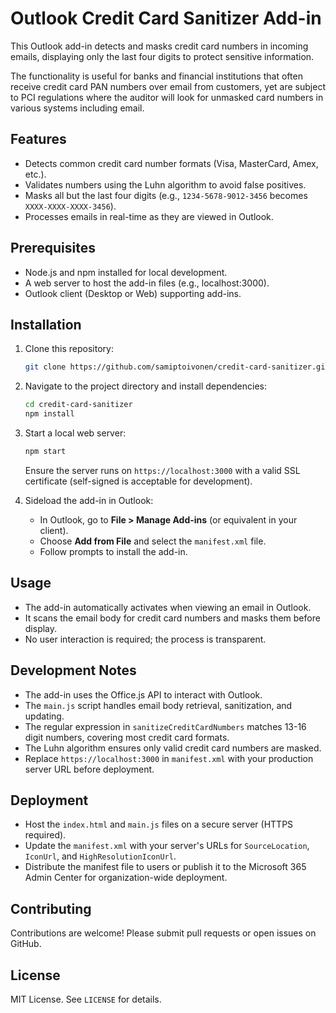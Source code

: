 # Outlook Credit Card Sanitizer Add-in

This Outlook add-in detects and masks credit card numbers in incoming emails, displaying only the last four digits to protect sensitive information.

The functionality is useful for banks and financial institutions that often receive credit card PAN numbers over email from customers, yet are subject to PCI regulations where the auditor will look for unmasked card numbers in various systems including email.

## Features
- Detects common credit card number formats (Visa, MasterCard, Amex, etc.).
- Validates numbers using the Luhn algorithm to avoid false positives.
- Masks all but the last four digits (e.g., `1234-5678-9012-3456` becomes `XXXX-XXXX-XXXX-3456`).
- Processes emails in real-time as they are viewed in Outlook.

## Prerequisites
- Node.js and npm installed for local development.
- A web server to host the add-in files (e.g., localhost:3000).
- Outlook client (Desktop or Web) supporting add-ins.

## Installation
1. Clone this repository:
   ```bash
   git clone https://github.com/samiptoivonen/credit-card-sanitizer.git
   ```
2. Navigate to the project directory and install dependencies:
   ```bash
   cd credit-card-sanitizer
   npm install
   ```
3. Start a local web server:
   ```bash
   npm start
   ```
   Ensure the server runs on `https://localhost:3000` with a valid SSL certificate (self-signed is acceptable for development).

4. Sideload the add-in in Outlook:
   - In Outlook, go to **File > Manage Add-ins** (or equivalent in your client).
   - Choose **Add from File** and select the `manifest.xml` file.
   - Follow prompts to install the add-in.

## Usage
- The add-in automatically activates when viewing an email in Outlook.
- It scans the email body for credit card numbers and masks them before display.
- No user interaction is required; the process is transparent.

## Development Notes
- The add-in uses the Office.js API to interact with Outlook.
- The `main.js` script handles email body retrieval, sanitization, and updating.
- The regular expression in `sanitizeCreditCardNumbers` matches 13-16 digit numbers, covering most credit card formats.
- The Luhn algorithm ensures only valid credit card numbers are masked.
- Replace `https://localhost:3000` in `manifest.xml` with your production server URL before deployment.

## Deployment
- Host the `index.html` and `main.js` files on a secure server (HTTPS required).
- Update the `manifest.xml` with your server's URLs for `SourceLocation`, `IconUrl`, and `HighResolutionIconUrl`.
- Distribute the manifest file to users or publish it to the Microsoft 365 Admin Center for organization-wide deployment.

## Contributing
Contributions are welcome! Please submit pull requests or open issues on GitHub.

## License
MIT License. See `LICENSE` for details.
